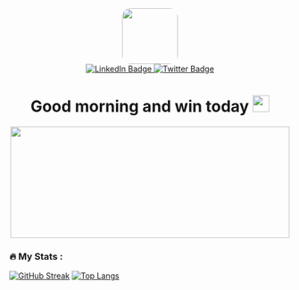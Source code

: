 <div id="header" align="center">
  <img src="https://i.ibb.co/10yT9PB/arnold.png" width="100" style="border-radius:15px;"/>
  <div id="badges">
  <a href="https://www.linkedin.com/in/arnold-anotida-mubaiwa-75aa1816a/">
    <img src="https://img.shields.io/badge/LinkedIn-blue?style=for-the-badge&logo=linkedin&logoColor=white" alt="LinkedIn Badge"/>
  </a>
  <a href="https://twitter.com/arnold_mubaiwa">
    <img src="https://img.shields.io/badge/Twitter-blue?style=for-the-badge&logo=twitter&logoColor=white" alt="Twitter Badge"/>
  </a>
</div>
  <img src="https://komarev.com/ghpvc/?username=arnold-a-mubaiwa&style=flat-square&color=blue" alt=""/>
  <h1>
  Good morning and win today
  <img src="https://media.giphy.com/media/hvRJCLFzcasrR4ia7z/giphy.gif" width="30px"/>
</h1>
 <img src="https://media.giphy.com/media/ljbc6imoJynedLFFLh/giphy.gif" width="500" height="200"/>
</div>


### :fire: My Stats :

[![GitHub Streak](http://github-readme-streak-stats.herokuapp.com?user=arnold-a-mubaiwa&theme=dark&background=000000)](https://git.io/streak-stats) [![Top Langs](https://github-readme-stats.vercel.app/api/top-langs/?username=arnold-a-mubaiwa&layout=compact&theme=vision-friendly-dark)](https://github.com/anuraghazra/github-readme-stats)
